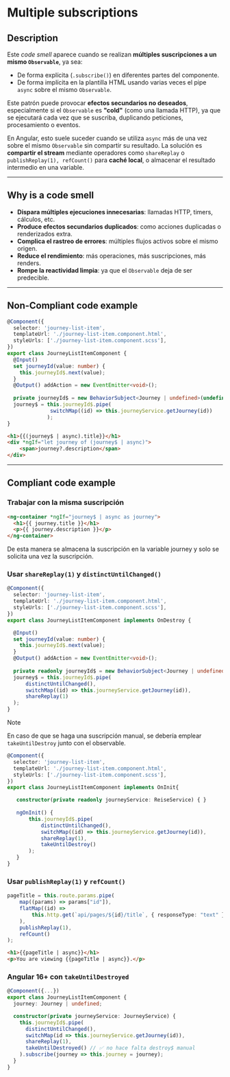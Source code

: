 # Multiple subscriptions

## Description

Este *code smell* aparece cuando se realizan **múltiples suscripciones a un mismo `Observable`**, ya sea:

- De forma explícita (`.subscribe()`) en diferentes partes del componente.
- De forma implícita en la plantilla HTML usando varias veces el pipe `async` sobre el mismo `Observable`.

Este patrón puede provocar **efectos secundarios no deseados**, especialmente si el `Observable` es **"cold"** (como una llamada HTTP), ya que se ejecutará cada vez que se suscriba, duplicando peticiones, procesamiento o eventos.

En Angular, esto suele suceder cuando se utiliza `async` más de una vez sobre el mismo `Observable` sin compartir su resultado. La solución es **compartir el stream** mediante operadores como `shareReplay` o `publishReplay(1), refCount()` para **caché local**, o almacenar el resultado intermedio en una variable.

---

## Why is a code smell

- **Dispara múltiples ejecuciones innecesarias**: llamadas HTTP, timers, cálculos, etc.
- **Produce efectos secundarios duplicados**: como acciones duplicadas o renderizados extra.
- **Complica el rastreo de errores**: múltiples flujos activos sobre el mismo origen.
- **Reduce el rendimiento**: más operaciones, más suscripciones, más renders.
- **Rompe la reactividad limpia**: ya que el `Observable` deja de ser predecible.

---

## Non-Compliant code example

```ts
@Component({
  selector: 'journey-list-item',
  templateUrl: './journey-list-item.component.html',
  styleUrls: ['./journey-list-item.component.scss'],
})
export class JourneyListItemComponent {
  @Input() 
  set journeyId(value: number) {
    this.journeyId$.next(value);
  }
  @Output() addAction = new EventEmitter<void>();
  
  private journeyId$ = new BehaviorSubject<Journey | undefined>(undefined);
  journey$ = this.journeyId$.pipe(
              switchMap((id) => this.journeyService.getJourney(id))
             );
}
```

```html
<h1>{{(journey$ | async).title}}</h1>
<div *ngIf="let journey of (journey$ | async)">
    <span>journey?.description</span>
</div>
```

---

## Compliant code example
### Trabajar con la misma suscripción

```html
<ng-container *ngIf="journey$ | async as journey">
  <h1>{{ journey.title }}</h1>
  <p>{{ journey.description }}</p>
</ng-container>
```
De esta manera se almacena la suscripción en la variable journey y solo se solicita una vez la suscripción.

### Usar `shareReplay(1)` y `distinctUntilChanged()`

```ts
@Component({
  selector: 'journey-list-item',
  templateUrl: './journey-list-item.component.html',
  styleUrls: ['./journey-list-item.component.scss'],
})
export class JourneyListItemComponent implements OnDestroy {

  @Input()
  set journeyId(value: number) {
    this.journeyId$.next(value);
  }
  @Output() addAction = new EventEmitter<void>();
  
  private readonly journeyId$ = new BehaviorSubject<Journey | undefined>(undefined);
  journey$ = this.journeyId$.pipe(
      distinctUntilChanged(),
      switchMap((id) => this.journeyService.getJourney(id)),
      shareReplay(1)
  );
}
```

>[!note]
> En caso de que se haga una suscripción manual, se debería emplear `takeUntilDestroy` junto con el observable.
> 
> ```ts
> @Component({
>   selector: 'journey-list-item',
>   templateUrl: './journey-list-item.component.html',
>   styleUrls: ['./journey-list-item.component.scss'],
> })
> export class JourneyListItemComponent implements OnInit{
> 
>    constructor(private readonly journeyService: ReiseService) { }
>    
>    ngOnInit() { 
>        this.journeyId$.pipe(
>            distinctUntilChanged(),
>            switchMap((id) => this.journeyService.getJourney(id)),
>            shareReplay(1),
>            takeUntilDestroy()
>        );
>    }
> }
> ```

### Usar `publishReplay(1)` y `refCount()`

```ts
pageTitle = this.route.params.pipe(
    map((params) => params["id"]),
    flatMap((id) =>
        this.http.get(`api/pages/${id}/title`, { responseType: "text" })
    ),
    publishReplay(1),
    refCount()
);
```

```html
<h1>{{pageTitle | async}}</h1>
<p>You are viewing {{pageTitle | async}}.</p>
```


### Angular 16+ con `takeUntilDestroyed`

```ts
@Component({...})
export class JourneyListItemComponent {
  journey: Journey | undefined;

  constructor(private journeyService: JourneyService) {
    this.journeyId$.pipe(
      distinctUntilChanged(),
      switchMap(id => this.journeyService.getJourney(id)),
      shareReplay(1),
      takeUntilDestroyed() // ✅ no hace falta destroy$ manual
    ).subscribe(journey => this.journey = journey);
  }
}
```